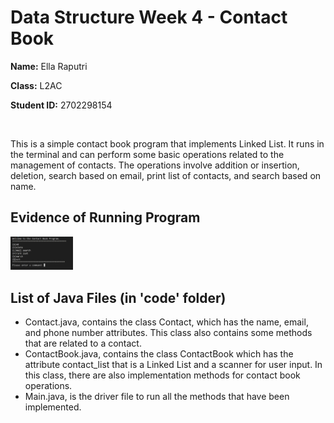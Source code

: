 # Data Structure Week 4 - Contact Book

**Name:** Ella Raputri

**Class:** L2AC

**Student ID:** 2702298154

<br>

This is a simple contact book program that implements Linked List. It runs in the terminal and can perform some basic operations related to the management of contacts. The operations involve addition or insertion, deletion, search based on email, print list of contacts, and search based on name.

## Evidence of Running Program
<img src="menu.png" alt="Running Contact Book Program" width="100px"></img>

## List of Java Files (in 'code' folder)
- Contact.java, contains the class Contact, which has the name, email, and phone number attributes. This class also contains some methods that are related to a contact.
- ContactBook.java, contains the class ContactBook which has the attribute contact_list that is a Linked List and a scanner for user input. In this class, there are also implementation methods for contact book operations.
- Main.java, is the driver file to run all the methods that have been implemented. 
